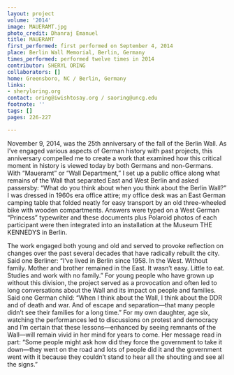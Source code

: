 ```yaml
---
layout: project
volume: '2014'
image: MAUERAMT.jpg
photo_credit: Dhanraj Emanuel
title: MAUERAMT
first_performed: first performed on September 4, 2014
place: Berlin Wall Memorial, Berlin, Germany
times_performed: performed twelve times in 2014
contributor: SHERYL ORING
collaborators: []
home: Greensboro, NC / Berlin, Germany
links:
- sheryloring.org
contact: oring@iwishtosay.org / saoring@uncg.edu
footnote: ''
tags: []
pages: 226-227

---
```


November 9, 2014, was the 25th anniversary of the fall of the Berlin Wall. As I’ve engaged various aspects of German history with past projects, this anniversary compelled me to create a work that examined how this critical moment in history is viewed today by both Germans and non-Germans. With “Maueramt” or “Wall Department,” I set up a public office along what remains of the Wall that separated East and West Berlin and asked passersby: “What do you think about when you think about the Berlin Wall?” I was dressed in 1960s era office attire; my office desk was an East German camping table that folded neatly for easy transport by an old three-wheeled bike with wooden compartments. Answers were typed on a West German “Princess” typewriter and these documents plus Polaroid photos of each participant were then integrated into an installation at the Museum THE KENNEDYS in Berlin.

The work engaged both young and old and served to provoke reflection on changes over the past several decades that have radically rebuilt the city. Said one Berliner: “I’ve lived in Berlin since 1958. In the West. Without family. Mother and brother remained in the East. It wasn’t easy. Little to eat. Studies and work with no family.” For young people who have grown up without this division, the project served as a provocation and often led to long conversations about the Wall and its impact on people and families. Said one German child: “When I think about the Wall, I think about the DDR and of death and war. And of escape and separation—that many people didn’t see their families for a long time.” For my own daughter, age six, watching the performances led to discussions on protest and democracy and I’m certain that these lessons—enhanced by seeing remnants of the Wall—will remain vivid in her mind for years to come. Her message read in part: “Some people might ask how did they force the government to take it down—they went on the road and lots of people did it and the government went with it because they couldn’t stand to hear all the shouting and see all the signs.”
